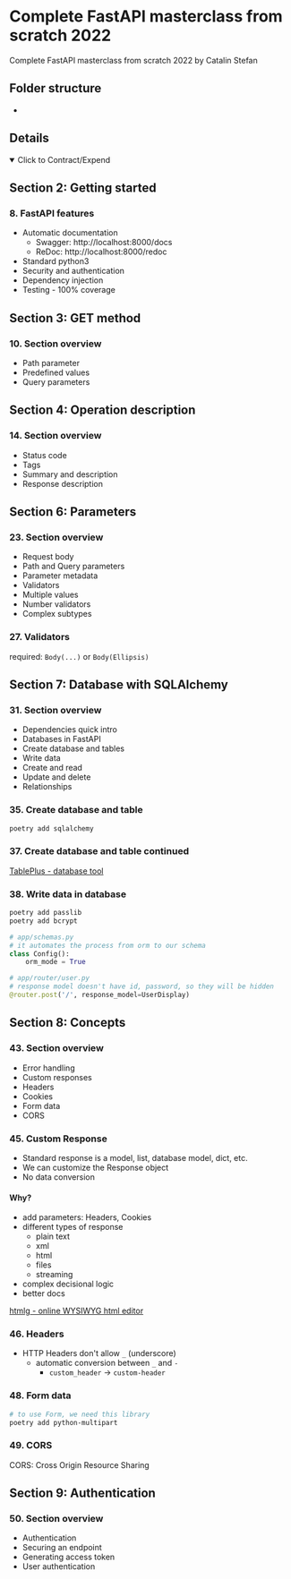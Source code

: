 # Complete FastAPI masterclass from scratch 2022

Complete FastAPI masterclass from scratch 2022 by Catalin Stefan

## Folder structure

-

## Details

<details open>
  <summary>Click to Contract/Expend</summary>

## Section 2: Getting started

### 8. FastAPI features

- Automatic documentation
  - Swagger: http://localhost:8000/docs
  - ReDoc: http://localhost:8000/redoc
- Standard python3
- Security and authentication
- Dependency injection
- Testing - 100% coverage

## Section 3: GET method

### 10. Section overview

- Path parameter
- Predefined values
- Query parameters

## Section 4: Operation description

### 14. Section overview

- Status code
- Tags
- Summary and description
- Response description

## Section 6: Parameters

### 23. Section overview

- Request body
- Path and Query parameters
- Parameter metadata
- Validators
- Multiple values
- Number validators
- Complex subtypes

### 27. Validators

required: `Body(...)` or `Body(Ellipsis)`

## Section 7: Database with SQLAlchemy

### 31. Section overview

- Dependencies quick intro
- Databases in FastAPI
- Create database and tables
- Write data
- Create and read
- Update and delete
- Relationships

### 35. Create database and table

```sh
poetry add sqlalchemy
```

### 37. Create database and table continued

[TablePlus - database tool](https://tableplus.com/)

### 38. Write data in database

```sh
poetry add passlib
poetry add bcrypt
```

```py
# app/schemas.py
# it automates the process from orm to our schema
class Config():
    orm_mode = True

# app/router/user.py
# response model doesn't have id, password, so they will be hidden
@router.post('/', response_model=UserDisplay)
```

## Section 8: Concepts

### 43. Section overview

- Error handling
- Custom responses
- Headers
- Cookies
- Form data
- CORS

### 45. Custom Response

- Standard response is a model, list, database model, dict, etc.
- We can customize the Response object
- No data conversion

#### Why?

- add parameters: Headers, Cookies
- different types of response
  - plain text
  - xml
  - html
  - files
  - streaming
- complex decisional logic
- better docs

[htmlg - online WYSIWYG html editor](https://htmlg.com/html-editor/)

### 46. Headers

- HTTP Headers don't allow `_` (underscore)
  - automatic conversion between `_` and `-`
    - `custom_header` -> `custom-header`

### 48. Form data

```sh
# to use Form, we need this library
poetry add python-multipart
```

### 49. CORS

CORS: Cross Origin Resource Sharing

## Section 9: Authentication

### 50. Section overview

- Authentication
- Securing an endpoint
- Generating access token
- User authentication

</details>
